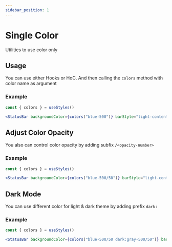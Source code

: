 ```yaml
---
sidebar_position: 1
---
```


# Single Color

Utilities to use color only

## Usage

You can use either Hooks or HoC. And then calling the `colors` method with color name as argument

### Example

```jsx
const { colors } = useStyles()

<StatusBar backgroundColor={colors("blue-500")} barStyle="light-content" />
```

## Adjust Color Opacity

You also can control color opacity by adding subfix `/<opacity-number>`

### Example

```jsx
const { colors } = useStyles()

<StatusBar backgroundColor={colors("blue-500/50")} barStyle="light-content" />
```

## Dark Mode

You can use different color for light & dark theme by adding prefix `dark:`

### Example

```jsx
const { colors } = useStyles()

<StatusBar backgroundColor={colors("blue-500/50 dark:gray-500/50")} barStyle="light-content" />
```
